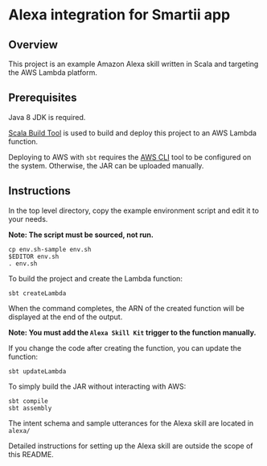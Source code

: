 # Alexa integration for Smartii app

## Overview

This project is an example Amazon Alexa skill written in Scala and targeting
the AWS Lambda platform.

## Prerequisites

Java 8 JDK is required.

[Scala Build Tool](http://www.scala-sbt.org/) is used to build and deploy this
project to an AWS Lambda function.

Deploying to AWS with `sbt` requires the [AWS CLI](https://aws.amazon.com/cli/)
tool to be configured on the system. Otherwise, the JAR can be uploaded
manually.

## Instructions

In the top level directory, copy the example environment script and edit it to
your needs.

**Note: The script must be sourced, not run.**

```
cp env.sh-sample env.sh
$EDITOR env.sh
. env.sh
```

To build the project and create the Lambda function:

```
sbt createLambda
```

When the command completes, the ARN of the created function will be displayed at
the end of the output.

**Note: You must add the `Alexa Skill Kit` trigger to the function manually.**

If you change the code after creating the function, you can update the function:

```
sbt updateLambda
```

To simply build the JAR without interacting with AWS:

```
sbt compile
sbt assembly
```

The intent schema and sample utterances for the Alexa skill are located in
`alexa/`

Detailed instructions for setting up the Alexa skill are outside the scope of
this README.

